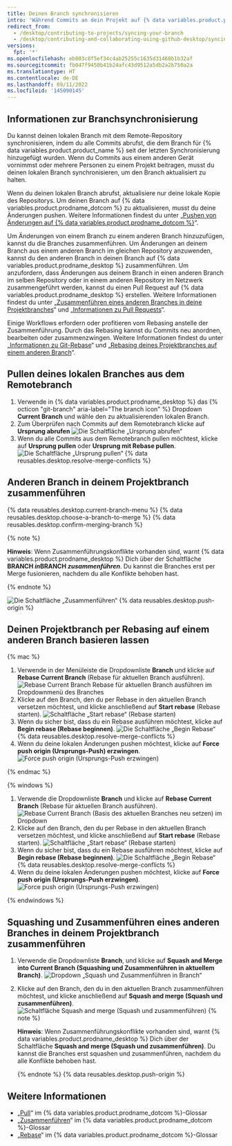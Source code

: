 ```yaml
---
title: Deinen Branch synchronisieren
intro: 'Während Commits an dein Projekt auf {% data variables.product.prodname_dotcom %} gepusht werden, kannst du die lokale Kopie des Projekts synchron halten, indem du es aus dem Remoterepository pullst.'
redirect_from:
  - /desktop/contributing-to-projects/syncing-your-branch
  - /desktop/contributing-and-collaborating-using-github-desktop/syncing-your-branch
versions:
  fpt: '*'
ms.openlocfilehash: eb803c8f5ef34c4ab25255c1635d31468b1b32af
ms.sourcegitcommit: fb047f9450b41b24afc43d9512a5db2a2b750a2a
ms.translationtype: HT
ms.contentlocale: de-DE
ms.lasthandoff: 09/11/2022
ms.locfileid: '145090145'
---
```

## Informationen zur Branchsynchronisierung

Du kannst deinen lokalen Branch mit dem Remote-Repository synchronisieren, indem du alle Commits abrufst, die dem Branch für {% data variables.product.product_name %} seit der letzten Synchronisierung hinzugefügt wurden. Wenn du Commits aus einem anderen Gerät vornimmst oder mehrere Personen zu einem Projekt beitragen, musst du deinen lokalen Branch synchronisieren, um den Branch aktualisiert zu halten.

Wenn du deinen lokalen Branch abrufst, aktualisiere nur deine lokale Kopie des Repositorys. Um deinen Branch auf {% data variables.product.prodname_dotcom %} zu aktualisieren, musst du deine Änderungen pushen. Weitere Informationen findest du unter „[Pushen von Änderungen auf {% data variables.product.prodname_dotcom %}](/desktop/contributing-to-projects/pushing-changes-to-github)“.

Um Änderungen von einem Branch zu einem anderen Branch hinzuzufügen, kannst du die Branches zusammenführen. Um Änderungen an deinem Branch aus einem anderen Branch im gleichen Repository anzuwenden, kannst du den anderen Branch in deinen Branch auf {% data variables.product.prodname_desktop %} zusammenführen. Um anzufordern, dass Änderungen aus deinem Branch in einen anderen Branch im selben Repository oder in einem anderen Repository im Netzwerk zusammengeführt werden, kannst du einen Pull Request auf {% data variables.product.prodname_desktop %} erstellen. Weitere Informationen findest du unter „[Zusammenführen eines anderen Branches in deine Projektbranches](#merging-another-branch-into-your-project-branch)“ und „[Informationen zu Pull Requests](/github/collaborating-with-issues-and-pull-requests/about-pull-requests)“.

Einige Workflows erfordern oder profitieren vom Rebasing anstelle der Zusammenführung. Durch das Rebasing kannst du Commits neu anordnen, bearbeiten oder zusammenzwingen. Weitere Informationen findest du unter „[Informationen zu Git-Rebase](/github/getting-started-with-github/about-git-rebase)“ und „[Rebasing deines Projektbranches auf einem anderen Branch](#rebasing-your-project-branch-onto-another-branch)“.

## Pullen deines lokalen Branches aus dem Remotebranch

1. Verwende in {% data variables.product.prodname_desktop %} das {% octicon "git-branch" aria-label="The branch icon" %} Dropdown **Current Branch** und wähle den zu aktualisierenden lokalen Branch.
2.  Zum Überprüfen nach Commits auf dem Remotebranch klicke auf **Ursprung abrufen**
![Die Schaltfläche „Ursprung abrufen“](/assets/images/help/desktop/fetch-button.png)
3. Wenn du alle Commits aus dem Remotebranch pullen möchtest, klicke auf **Ursprung pullen** oder **Ursprung mit Rebase pullen**.
![Die Schaltfläche „Ursprung pullen“](/assets/images/help/desktop/pull-button.png) {% data reusables.desktop.resolve-merge-conflicts %}

## Anderen Branch in deinem Projektbranch zusammenführen

{% data reusables.desktop.current-branch-menu %} {% data reusables.desktop.choose-a-branch-to-merge %} {% data reusables.desktop.confirm-merging-branch %}

   {% note %}

   **Hinweis**: Wenn Zusammenführungskonflikte vorhanden sind, warnt {% data variables.product.prodname_desktop %} Dich über der Schaltfläche **BRANCH <em> in</em>BRANCH <em> zusammenführen</em>**. Du kannst die Branches erst per Merge fusionieren, nachdem du alle Konflikte behoben hast.

   {% endnote %}

   ![Die Schaltfläche „Zusammenführen“](/assets/images/help/desktop/merge-branch-button.png) {% data reusables.desktop.push-origin %}

## Deinen Projektbranch per Rebasing auf einem anderen Branch basieren lassen

{% mac %}

1. Verwende in der Menüleiste die Dropdownliste **Branch** und klicke auf **Rebase Current Branch** (Rebase für aktuellen Branch ausführen).
![Rebase Current Branch Rebase für aktuellen Branch ausführen im Dropdownmenü des Branches](/assets/images/help/desktop/mac-rebase-current-branch.png)
2. Klicke auf den Branch, den du per Rebase in den aktuellen Branch versetzen möchtest, und klicke anschließend auf **Start rebase** (Rebase starten).
![Schaltfläche „Start rebase“ (Rebase starten)](/assets/images/help/desktop/start-rebase-button.png)
3. Wenn du sicher bist, dass du ein Rebase ausführen möchtest, klicke auf **Begin rebase (Rebase beginnen)**.
![Die Schaltfläche „Begin Rebase“](/assets/images/help/desktop/begin-rebase-button.png) {% data reusables.desktop.resolve-merge-conflicts %}
4. Wenn du deine lokalen Änderungen pushen möchtest, klicke auf **Force push origin (Ursprungs-Push) erzwingen**.
![Force push origin (Ursprungs-Push erzwingen)](/assets/images/help/desktop/force-push-origin.png)

{% endmac %}

{% windows %}

1. Verwende die Dropdownliste **Branch** und klicke auf **Rebase Current Branch** (Rebase für aktuellen Branch ausführen).
![Rebase Current Branch (Basis des aktuellen Branches neu setzen) im Dropdown](/assets/images/help/desktop/windows-rebase-current-branch.png)
2. Klicke auf den Branch, den du per Rebase in den aktuellen Branch versetzen möchtest, und klicke anschließend auf **Start rebase** (Rebase starten).
![Schaltfläche „Start rebase“ (Rebase starten)](/assets/images/help/desktop/start-rebase-button.png)
3. Wenn du sicher bist, dass du ein Rebase ausführen möchtest, klicke auf **Begin rebase (Rebase beginnen)**.
![Die Schaltfläche „Begin Rebase“](/assets/images/help/desktop/begin-rebase-button.png) {% data reusables.desktop.resolve-merge-conflicts %}
4. Wenn du deine lokalen Änderungen pushen möchtest, klicke auf **Force push origin (Ursprungs-Push erzwingen)**.
![Force push origin (Ursprungs-Push erzwingen)](/assets/images/help/desktop/force-push-origin.png)

{% endwindows %}

## Squashing und Zusammenführen eines anderen Branches in deinem Projektbranch zusammenführen

1. Verwende die Dropdownliste **Branch**, und klicke auf **Squash and Merge into Current Branch (Squashing und Zusammenführen in aktuellem Branch)**.
![Dropdown „Squash und Zusammenführen in Branch“](/assets/images/help/desktop/squash-and-merge-menu.png)
2. Klicke auf den Branch, den du in den aktuellen Branch zusammenführen möchtest, und klicke anschließend auf **Squash and merge (Squash und zusammenführen)**.
![Schaltfläche Squash and merge (Squash und zusammenführen)](/assets/images/help/desktop/squash-and-merge-selection.png) {% note %}

   **Hinweis**: Wenn Zusammenführungskonflikte vorhanden sind, warnt {% data variables.product.prodname_desktop %} Dich über der Schaltfläche **Squash and merge (Squash und zusammenführen)**. Du kannst die Branches erst squashen und zusammenführen, nachdem du alle Konflikte behoben hast.

   {% endnote %} {% data reusables.desktop.push-origin %}

## Weitere Informationen
- „[Pull](/github/getting-started-with-github/github-glossary#pull)“ im {% data variables.product.prodname_dotcom %}-Glossar
- „[Zusammenführen](/github/getting-started-with-github/github-glossary#merge)“ im {% data variables.product.prodname_dotcom %}-Glossar
- „[Rebase](/github/getting-started-with-github/github-glossary#rebase)“ im {% data variables.product.prodname_dotcom %}-Glossar
